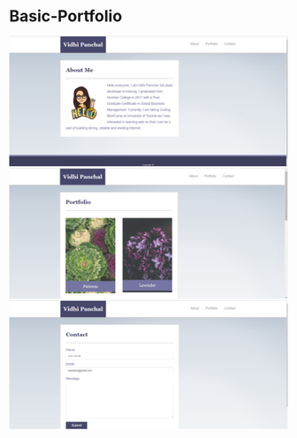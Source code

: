 # Basic-Portfolio



![1 Screenschot](https://github.com/vidhi27/Basic-Portfolio/blob/master/assets/images/1.png)
![2 Screenschot](https://github.com/vidhi27/Basic-Portfolio/blob/master/assets/images/2.png)
![3 Screenschot](https://github.com/vidhi27/Basic-Portfolio/blob/master/assets/images/3.png)


